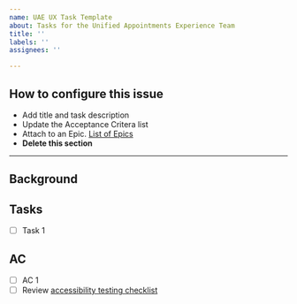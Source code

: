 ```yaml
---
name: UAE UX Task Template
about: Tasks for the Unified Appointments Experience Team
title: ''
labels: ''
assignees: ''

---
```


## How to configure this issue
* Add title and task description
* Update the Acceptance Critera list
* Attach to an Epic. [List of Epics](https://github.com/orgs/department-of-veterans-affairs/projects/1214/views/13)
* **Delete this section**
---

## Background
[//]: # (Include any information needed to complete this ticket. Information should be enough for someone with little to no knowledge of the ticket to complete the work.)

## Tasks
[//]: # (Include any tasks for this work. Consider breaking subtasks into additional tickets)

- [ ] Task 1

## AC
[//]: # (Add criteria that need to be completed to consider this task done. Remove any that you don't need)

- [ ] AC 1
- [ ] Review [accessibility testing checklist](https://github.com/department-of-veterans-affairs/va.gov-team/blob/master/products/health-care/appointments/va-online-scheduling/how-to/accessibility-testing-checklist.md)
